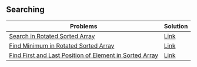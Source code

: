 ## Searching

| Problems                                                              | Solution                                                                                     |
| --------------------------------------------------------------------- | -------------------------------------------------------------------------------------------- |
| [Search in Rotated Sorted Array](https://leetcode.com/problems/search-in-rotated-sorted-array/description/) | [Link](https://github.com/sanjay-1458/Problem-Solving/blob/main/Searching%201/Find%20First%20and%20Last%20Position%20of%20Element%20in%20Sorted%20Array.cpp) |
| [Find Minimum in Rotated Sorted Array](https://leetcode.com/problems/find-minimum-in-rotated-sorted-array/description/) | [Link](https://github.com/sanjay-1458/Problem-Solving/blob/main/Searching%201/Find%20Minimum%20in%20Rotated%20Sorted%20Array.cpp) |
| [Find First and Last Position of Element in Sorted Array](https://leetcode.com/problems/find-first-and-last-position-of-element-in-sorted-array/) | [Link](https://github.com/sanjay-1458/Problem-Solving/blob/main/Searching%201/Find%20First%20and%20Last%20Position%20of%20Element%20in%20Sorted%20Array.cpp) |
